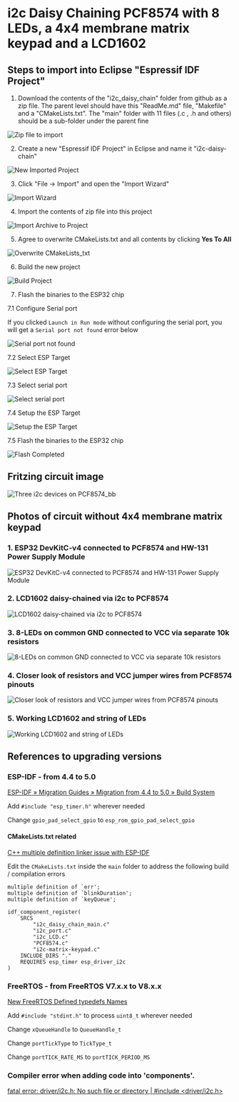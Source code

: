 # i2c Daisy Chaining PCF8574 with 8 LEDs, a 4x4 membrane matrix keypad and a LCD1602 



## Steps to import into Eclipse "Espressif IDF Project"

1.  Download the contents of the "i2c_daisy_chain" folder from github as a zip file. The parent level should have this "ReadMe.md" file, "Makefile" and a "CMakeLists.txt". The "main" folder with 11 files (.c , .h and others) should be a sub-folder under the parent fine
  
![Zip file to import](zip%20file%20to%20import.png)

2.  Create a new "Espressif IDF Project" in Eclipse and name it "i2c-daisy-chain"

![New Imported Project](New%20Imported%20Project.png)

3.  Click "File -> Import" and open the "Import Wizard"

![Import Wizard](Import%20Wizard.png)

4.  Import the contents of zip file into this project

![Import Archive to Project](Import%20Archive%20to%20Project.png)

5.  Agree to overwrite CMakeLists.txt and all contents by clicking **Yes To All**

![Overwrite CMakeLists_txt](Overwrite%20CMakeLists_txt.png)

6.  Build the new project

![Build Project](Build%20Project.png)

7. Flash the binaries to the ESP32 chip

7.1 Configure Serial port

If you clicked `Launch in Run mode` without configuring the serial port, you will get a `Serial port not found` error below

![Serial port not found](Serial%20port%20not%20found.png)

7.2 Select ESP Target

![Select ESP Target](ESP%20Target.png)

7.3 Select serial port

![Select serial port](Select%20serial%20port.png)

7.4 Setup the ESP Target

![Setup the ESP Target](Setup%20the%20ESP%20Target.png)

7.5 Flash the binaries to the ESP32 chip

![Flash Completed](Flash%20Completed.png)



## Fritzing circuit image
![Three i2c devices on PCF8574_bb](Three%20i2c%20devices%20on%20PCF8574_bb.png)


## Photos of circuit without 4x4 membrane matrix keypad

### 1. ESP32 DevKitC-v4 connected to PCF8574 and HW-131 Power Supply Module 
![ESP32 DevKitC-v4 connected to PCF8574 and HW-131 Power Supply Module](20221106_1845-1.jpg)


### 2. LCD1602 daisy-chained via i2c to PCF8574
![LCD1602 daisy-chained via i2c to PCF8574](20221106_1845-2.jpg)


### 3. 8-LEDs on common GND connected to VCC via separate 10k resistors
![8-LEDs on common GND connected to VCC via separate 10k resistors](20221106_1845-3.jpg)


### 4. Closer look of resistors and VCC jumper wires from PCF8574 pinouts
![Closer look of resistors and VCC jumper wires from PCF8574 pinouts](20221106_1845-4.jpg)


### 5. Working LCD1602 and string of LEDs
![Working LCD1602 and string of LEDs](20221106_1845-5.jpg)

## References to upgrading versions
### ESP-IDF - from 4.4 to 5.0
[ESP-IDF » Migration Guides » Migration from 4.4 to 5.0 » Build System](https://docs.espressif.com/projects/esp-idf/en/latest/esp32/migration-guides/release-5.x/5.0/build-system.html)  

Add `#include "esp_timer.h"` wherever needed

Change `gpio_pad_select_gpio` to `esp_rom_gpio_pad_select_gpio`

#### CMakeLists.txt related
[C++ multiple definition linker issue with ESP-IDF](https://stackoverflow.com/questions/77633054/c-multiple-definition-linker-issue-with-esp-idf)

Edit the `CMakeLists.txt` inside the `main` folder to address the following build / compilation errors
```
multiple definition of `err';
multiple definition of `blinkDuration';
multiple definition of `keyQueue'; 
```

```
idf_component_register(
	SRCS 
		"i2c_daisy_chain_main.c" 
		"i2c_port.c" 
		"i2c_LCD.c" 
		"PCF8574.c" 
		"i2c-matrix-keypad.c"
	INCLUDE_DIRS "."
	REQUIRES esp_timer esp_driver_i2c 
)
```

### FreeRTOS - from FreeRTOS V7.x.x to V8.x.x
[New FreeRTOS Defined typedefs Names](https://freertos.org/Documentation/04-Roadmap-and-release-note/02-Release-notes/01-FreeRTOS-V8#new-freertos-defined-typedefs-names)

Add `#include "stdint.h"` to process `uint8_t` wherever needed

Change `xQueueHandle` to `QueueHandle_t`

Change `portTickType` to `TickType_t`

Change `portTICK_RATE_MS` to `portTICK_PERIOD_MS`





### Compiler error when adding code into 'components'.
[fatal error: driver/i2c.h: No such file or directory | #include <driver/i2c.h>](https://esp32.com/viewtopic.php?t=29660)
